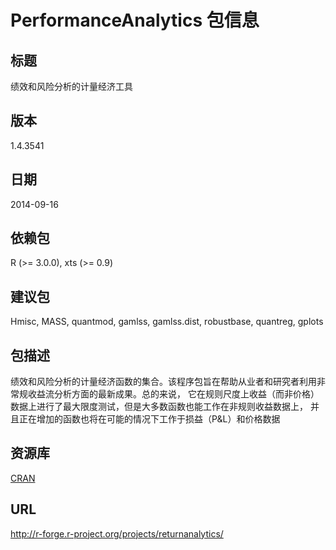 # PerformanceAnalytics 包信息

## 标题
绩效和风险分析的计量经济工具

## 版本
1.4.3541

## 日期
2014-09-16

## 依赖包
R (>= 3.0.0), xts (>= 0.9)

## 建议包
Hmisc, MASS, quantmod, gamlss, gamlss.dist, robustbase, quantreg, gplots

## 包描述
绩效和风险分析的计量经济函数的集合。该程序包旨在帮助从业者和研究者利用非常规收益流分析方面的最新成果。总的来说，    它在规则尺度上收益（而非价格）数据上进行了最大限度测试，但是大多数函数也能工作在非规则收益数据上，    并且正在增加的函数也将在可能的情况下工作于损益（P&L）和价格数据

## 资源库
[CRAN](http://cran.r-project.org/)

## URL
http://r-forge.r-project.org/projects/returnanalytics/
